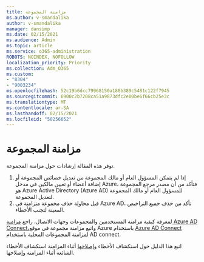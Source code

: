 ```yaml
---
title: مزامنة المجموعة
ms.author: v-smandalika
author: v-smandalika
manager: dansimp
ms.date: 02/15/2021
ms.audience: Admin
ms.topic: article
ms.service: o365-administration
ROBOTS: NOINDEX, NOFOLLOW
localization_priority: Priority
ms.collection: Adm_O365
ms.custom:
- "8304"
- "9003234"
ms.openlocfilehash: 52c19b6dcc79968150a188b389c5481c122f7945
ms.sourcegitcommit: 6900c2b7208ca51a9873dfc2e00be6f66cb25e3c
ms.translationtype: MT
ms.contentlocale: ar-SA
ms.lasthandoff: 02/15/2021
ms.locfileid: "50256652"
---
```

# <a name="group-sync"></a>مزامنة المجموعة

توفر هذه المقالة إرشادات حول مزامنة المجموعة.

1. إذا لم يتمكن المسؤول العام أو مالك المجموعة من تعديل خصائص المجموعة أو إضافة أعضاء أو تعيين مالكين في مدخل Azure، فتأكد من أن مصدر مرجع المجموعة هو Azure Active Directory (Azure AD) للمسؤول العام أو مالك المجموعة لتعديل المجموعة.
2. قبل محاولة حذف مجموعة متزامنة في Azure AD، تأكد من حذف جميع التراخيص المعينة لتجنب الأخطاء. [](https://docs.microsoft.com/azure/active-directory/enterprise-users/licensing-group-advanced)

لمعرفة كيفية مزامنة المستخدمين والمجموعات وجهات الاتصال، راجع [مزامنة Azure AD Connect،](https://docs.microsoft.com/azure/active-directory/hybrid/concept-azure-ad-connect-sync-user-and-contacts)واتبع مزامنة مجموعة في موقع Azure باستخدام [Azure AD Connect](https://docs.microsoft.com/azure/active-directory/hybrid/whatis-hybrid-identity?WT.mc_id=Portal-Microsoft_Azure_Support) لمزامنة المجموعات المحلية باستخدام AD connect.

اتبع هذا الدليل حول استكشاف الأخطاء [وإصلاحها](https://docs.microsoft.com/azure/active-directory/hybrid/tshoot-connect-sync-errors) أثناء المزامنة استكشاف الأخطاء الشائعة أثناء المزامنة وإصلاحها.

